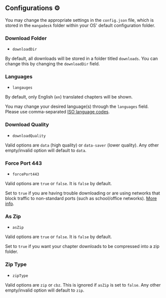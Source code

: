 ## Configurations ⚙

You may change the appropriate settings in the `config.json` file, which is stored in the `mangadesk` folder within your
OS' default configuration folder.

### Download Folder

- `downloadDir`

By default, all downloads will be stored in a folder titled `downloads`. You can change this by changing
the `downloadDir` field.

### Languages

- `langauges`

By default, only English (`en`) translated chapters will be shown.

You may change your desired language(s) through the `languages` field. Please use
comma-separated [ISO language codes](https://www.andiamo.co.uk/resources/iso-language-codes/).

### Download Quality

- `downloadQuality`

Valid options are `data` (high quality) or `data-saver` (lower quality). Any other empty/invalid option will default
to `data`.

### Force Port 443

- `forcePort443`

Valid options are `true` or `false`. It is `false` by default.

Set to `true` if you are having trouble downloading or are using networks that block traffic to non-standard ports
(such as school/office networks).
[More info](https://api.mangadex.org/docs.html#operation/get-at-home-server-chapterId).

### As Zip

- `asZip`

Valid options are `true` or `false`. It is `false` by default.

Set to `true` if you want your chapter downloads to be compressed into a zip folder.

### Zip Type

- `zipType`

Valid options are `zip` or `cbz`. This is ignored if `asZip` is set to `false`. Any other empty/invalid option will
default to `zip`.